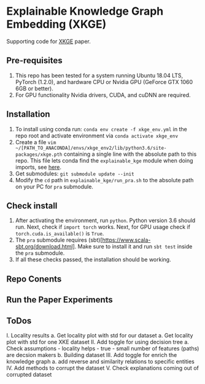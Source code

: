 # Explainable Knowledge Graph Embedding (XKGE)
Supporting code for [XKGE]() paper.

## Pre-requisites
1. This repo has been tested for a system running Ubuntu 18.04 LTS, PyTorch (1.2.0), and 
hardware CPU or Nvidia GPU (GeForce GTX 1060 6GB or better).
2. For GPU functionality Nvidia drivers, CUDA, and cuDNN are required.

## Installation
1. To install using conda run: `conda env create -f xkge_env.yml` in the repo root and activate
environment via `conda activate xkge_env`
2. Create a file `vim ~/[PATH_TO_ANACONDA]/envs/xkge_env2/lib/python3.6/site-packages/xkge.pth`
containing a single line with the absolute path to this repo. This file lets conda find the 
`explainable_kge` module when doing imports, see [here](https://stackoverflow.com/questions/37006114/anaconda-permanently-include-external-packages-like-in-pythonpath).
3. Get submodules: `git submodule update --init`
4. Modify the `cd` path in `explainable_kge/run_pra.sh` to the absolute path on your PC for `pra` submodule.

## Check install
1. After activating the environment, run `python`. Python version 3.6 should run. Next, check if `import torch` works.
Next, for GPU usage check if `torch.cuda.is_available()` is `True`. 
2. The `pra` submodule requires (sbt)[https://www.scala-sbt.org/download.html]. Make sure to install 
it and run `sbt test` inside the `pra` submodule.
3. If all these checks passed, the installation should be working.

## Repo Conents

    
## Run the Paper Experiments


## ToDos
I. Locality results
    a. Get locality plot with std for our dataset
    a. Get locality plot with std for one XKE dataset
II. Add toggle for using decision tree
    a. Check assumptions
        - locality helps - true
        - small number of features (paths) are decsion makers
    b. Building dataset
III. Add toggle for enrich the knowledge graph
    a. add reverse and similarity relations to specific entities
IV. Add methods to corrupt the dataset
V. Check explanations coming out of corrupted dataset